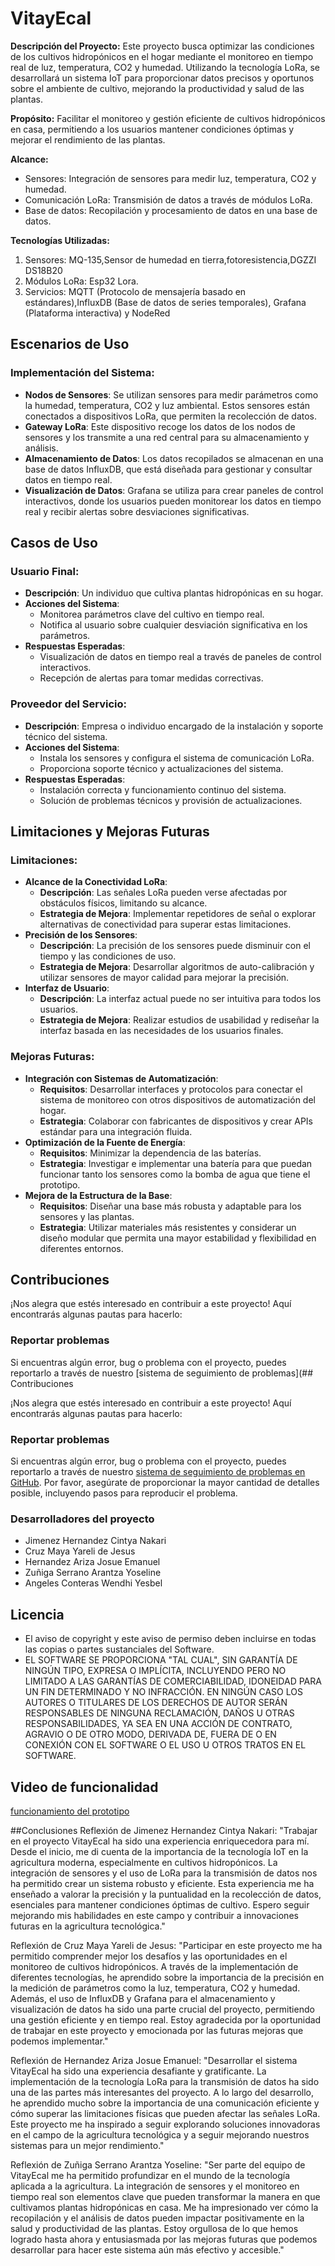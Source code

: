 # VitayEcal

**Descripción del Proyecto:** Este proyecto busca optimizar las condiciones de los cultivos hidropónicos en el hogar mediante el monitoreo en tiempo real de luz, temperatura, CO2 y humedad. Utilizando la tecnología LoRa, se desarrollará un sistema IoT para proporcionar datos precisos y oportunos sobre el ambiente de cultivo, mejorando la productividad y salud de las plantas.

**Propósito:** Facilitar el monitoreo y gestión eficiente de cultivos hidropónicos en casa, permitiendo a los usuarios mantener condiciones óptimas y mejorar el rendimiento de las plantas.

**Alcance:**
* Sensores: Integración de sensores para medir luz, temperatura, CO2 y humedad.
* Comunicación LoRa: Transmisión de datos a través de módulos LoRa.
* Base de datos: Recopilación y procesamiento de datos en una base de datos.
  
**Tecnologías Utilizadas:**
1. Sensores: MQ-135,Sensor de humedad en tierra,fotoresistencia,DGZZI DS18B20
2. Módulos LoRa: Esp32 Lora.
3. Servicios: MQTT (Protocolo de mensajería basado en estándares),InfluxDB (Base de datos de series temporales), Grafana (Plataforma interactiva) y NodeRed 

## Escenarios de Uso

### Implementación del Sistema:
- **Nodos de Sensores**: Se utilizan sensores para medir parámetros como la humedad, temperatura, CO2 y luz ambiental. Estos sensores están conectados a dispositivos LoRa, que permiten la recolección de datos.
- **Gateway LoRa**: Este dispositivo recoge los datos de los nodos de sensores y los transmite a una red central para su almacenamiento y análisis.
- **Almacenamiento de Datos**: Los datos recopilados se almacenan en una base de datos InfluxDB, que está diseñada para gestionar y consultar datos en tiempo real.
- **Visualización de Datos**: Grafana se utiliza para crear paneles de control interactivos, donde los usuarios pueden monitorear los datos en tiempo real y recibir alertas sobre desviaciones significativas.

## Casos de Uso

### Usuario Final:
- **Descripción**: Un individuo que cultiva plantas hidropónicas en su hogar.
- **Acciones del Sistema**:
  - Monitorea parámetros clave del cultivo en tiempo real.
  - Notifica al usuario sobre cualquier desviación significativa en los parámetros.
- **Respuestas Esperadas**:
  - Visualización de datos en tiempo real a través de paneles de control interactivos.
  - Recepción de alertas para tomar medidas correctivas.

### Proveedor del Servicio:
- **Descripción**: Empresa o individuo encargado de la instalación y soporte técnico del sistema.
- **Acciones del Sistema**:
  - Instala los sensores y configura el sistema de comunicación LoRa.
  - Proporciona soporte técnico y actualizaciones del sistema.
- **Respuestas Esperadas**:
  - Instalación correcta y funcionamiento continuo del sistema.
  - Solución de problemas técnicos y provisión de actualizaciones.

## Limitaciones y Mejoras Futuras

### Limitaciones:
- **Alcance de la Conectividad LoRa**:
  - **Descripción**: Las señales LoRa pueden verse afectadas por obstáculos físicos, limitando su alcance.
  - **Estrategia de Mejora**: Implementar repetidores de señal o explorar alternativas de conectividad para superar estas limitaciones.
- **Precisión de los Sensores**:
  - **Descripción**: La precisión de los sensores puede disminuir con el tiempo y las condiciones de uso.
  - **Estrategia de Mejora**: Desarrollar algoritmos de auto-calibración y utilizar sensores de mayor calidad para mejorar la precisión.
- **Interfaz de Usuario**:
  - **Descripción**: La interfaz actual puede no ser intuitiva para todos los usuarios.
  - **Estrategia de Mejora**: Realizar estudios de usabilidad y rediseñar la interfaz basada en las necesidades de los usuarios finales.

### Mejoras Futuras:
- **Integración con Sistemas de Automatización**:
  - **Requisitos**: Desarrollar interfaces y protocolos para conectar el sistema de monitoreo con otros dispositivos de automatización del hogar.
  - **Estrategia**: Colaborar con fabricantes de dispositivos y crear APIs estándar para una integración fluida.
- **Optimización de la Fuente de Energía**:
  - **Requisitos**: Minimizar la dependencia de las baterías.
  - **Estrategia**: Investigar e implementar una batería para que puedan funcionar tanto los sensores como la bomba de agua que tiene el prototipo.
- **Mejora de la Estructura de la Base**:
  - **Requisitos**: Diseñar una base más robusta y adaptable para los sensores y las plantas.
  - **Estrategia**: Utilizar materiales más resistentes y considerar un diseño modular que permita una mayor estabilidad y flexibilidad en diferentes entornos.


## Contribuciones

¡Nos alegra que estés interesado en contribuir a este proyecto! Aquí encontrarás algunas pautas para hacerlo:

### Reportar problemas
Si encuentras algún error, bug o problema con el proyecto, puedes reportarlo a través de nuestro [sistema de seguimiento de problemas](## Contribuciones

¡Nos alegra que estés interesado en contribuir a este proyecto! Aquí encontrarás algunas pautas para hacerlo:

### Reportar problemas
Si encuentras algún error, bug o problema con el proyecto, puedes reportarlo a través de nuestro [sistema de seguimiento de problemas en GitHub](https://github.com/CintyaNakari/VitayEcal/issues). Por favor, asegúrate de proporcionar la mayor cantidad de detalles posible, incluyendo pasos para reproducir el problema.

### Desarrolladores del proyecto

- Jimenez Hernandez Cintya Nakari
- Cruz Maya Yareli de Jesus
- Hernandez Ariza Josue Emanuel
- Zuñiga Serrano Arantza Yoseline
- Angeles Conteras Wendhi Yesbel 

## Licencia

- El aviso de copyright y este aviso de permiso deben incluirse en todas las copias o partes sustanciales del Software.
- EL SOFTWARE SE PROPORCIONA "TAL CUAL", SIN GARANTÍA DE NINGÚN TIPO, EXPRESA O IMPLÍCITA, INCLUYENDO PERO NO LIMITADO A LAS GARANTÍAS DE COMERCIABILIDAD, IDONEIDAD PARA UN FIN DETERMINADO Y NO INFRACCIÓN. EN NINGÚN CASO LOS AUTORES O TITULARES DE LOS DERECHOS DE AUTOR SERÁN RESPONSABLES DE NINGUNA RECLAMACIÓN, DAÑOS U OTRAS RESPONSABILIDADES, YA SEA EN UNA ACCIÓN DE CONTRATO, AGRAVIO O DE OTRO MODO, DERIVADA DE, FUERA DE O EN CONEXIÓN CON EL SOFTWARE O EL USO U OTROS TRATOS EN EL SOFTWARE.

## Video de funcionalidad
 [funcionamiento del prototipo](https://www.youtube.com/watch?v=aZBwFWfgOTI)
 
##Conclusiones
Reflexión de Jimenez Hernandez Cintya Nakari:
"Trabajar en el proyecto VitayEcal ha sido una experiencia enriquecedora para mí. Desde el inicio, me di cuenta de la importancia de la tecnología IoT en la agricultura moderna, especialmente en cultivos hidropónicos. La integración de sensores y el uso de LoRa para la transmisión de datos nos ha permitido crear un sistema robusto y eficiente. Esta experiencia me ha enseñado a valorar la precisión y la puntualidad en la recolección de datos, esenciales para mantener condiciones óptimas de cultivo. Espero seguir mejorando mis habilidades en este campo y contribuir a innovaciones futuras en la agricultura tecnológica."

Reflexión de Cruz Maya Yareli de Jesus:
"Participar en este proyecto me ha permitido comprender mejor los desafíos y las oportunidades en el monitoreo de cultivos hidropónicos. A través de la implementación de diferentes tecnologías, he aprendido sobre la importancia de la precisión en la medición de parámetros como la luz, temperatura, CO2 y humedad. Además, el uso de InfluxDB y Grafana para el almacenamiento y visualización de datos ha sido una parte crucial del proyecto, permitiendo una gestión eficiente y en tiempo real. Estoy agradecida por la oportunidad de trabajar en este proyecto y emocionada por las futuras mejoras que podemos implementar."

Reflexión de Hernandez Ariza Josue Emanuel:
"Desarrollar el sistema VitayEcal ha sido una experiencia desafiante y gratificante. La implementación de la tecnología LoRa para la transmisión de datos ha sido una de las partes más interesantes del proyecto. A lo largo del desarrollo, he aprendido mucho sobre la importancia de una comunicación eficiente y cómo superar las limitaciones físicas que pueden afectar las señales LoRa. Este proyecto me ha inspirado a seguir explorando soluciones innovadoras en el campo de la agricultura tecnológica y a seguir mejorando nuestros sistemas para un mejor rendimiento."

Reflexión de Zuñiga Serrano Arantza Yoseline:
"Ser parte del equipo de VitayEcal me ha permitido profundizar en el mundo de la tecnología aplicada a la agricultura. La integración de sensores y el monitoreo en tiempo real son elementos clave que pueden transformar la manera en que cultivamos plantas hidropónicas en casa. Me ha impresionado ver cómo la recopilación y el análisis de datos pueden impactar positivamente en la salud y productividad de las plantas. Estoy orgullosa de lo que hemos logrado hasta ahora y entusiasmada por las mejoras futuras que podemos desarrollar para hacer este sistema aún más efectivo y accesible."
